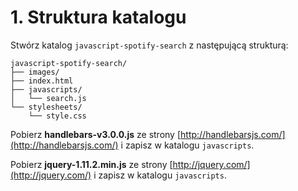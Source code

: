 # 1. Struktura katalogu

Stwórz katalog `javascript-spotify-search` z następującą strukturą:

```
javascript-spotify-search/
├── images/
├── index.html
├── javascripts/
│   └── search.js
└── stylesheets/
    └── style.css
```

Pobierz **handlebars-v3.0.0.js** ze strony [http://handlebarsjs.com/](http://handlebarsjs.com/) i zapisz w katalogu `javascripts`.

Pobierz **jquery-1.11.2.min.js** ze strony [http://jquery.com/](http://jquery.com/) i zapisz w katalogu `javascripts`.

